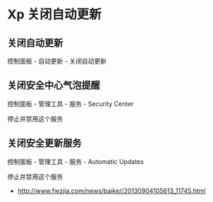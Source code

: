 # Xp 关闭自动更新

## 关闭自动更新

控制面板 - 自动更新 - 关闭自动更新

## 关闭安全中心气泡提醒

控制面板 - 管理工具 - 服务 - Security Center

停止并禁用这个服务


## 关闭安全更新服务

控制面板 - 管理工具 - 服务 - Automatic Updates

停止并禁用这个服务


* http://www.fwzjia.com/news/baike//20130904105613_11745.html
